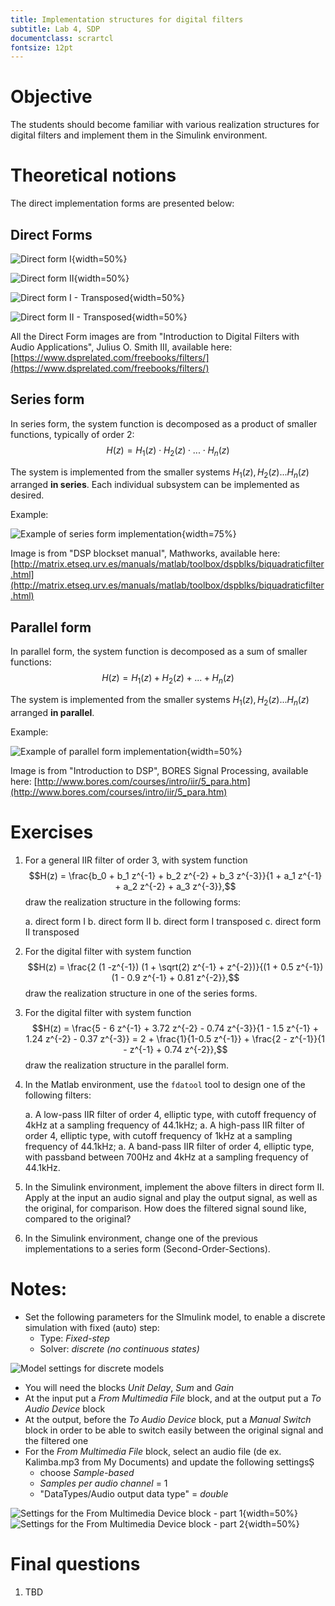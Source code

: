```yaml
---
title: Implementation structures for digital filters
subtitle: Lab 4, SDP
documentclass: scrartcl
fontsize: 12pt
---
```


# Objective

The students should become familiar with various realization structures
for digital filters and implement them in the Simulink environment.

# Theoretical notions

The direct implementation forms are presented below:

## Direct Forms 

![Direct form I](img/DF1.png){width=50%}

![Direct form II](img/DF2.png){width=50%}

![Direct form I - Transposed](img/DF1T.png){width=50%}

![Direct form II - Transposed](img/DF2T.png){width=50%}

All the Direct Form images are from "Introduction to Digital Filters with Audio Applications", Julius O. Smith III, available here:
[https://www.dsprelated.com/freebooks/filters/](https://www.dsprelated.com/freebooks/filters/)

## Series form

In series form, the system function is decomposed as a product of smaller functions, typically of order 2:
$$H(z) = H_1(z) \cdot H_2(z) \cdot ... \cdot H_n(z)$$

The system is implemented from the smaller systems $H_1(z), H_2(z) ... H_n(z)$ arranged **in series**.
Each individual subsystem can be implemented as desired.

Example:

![Example of series form implementation](img/SeriesForm.gif){width=75%}

Image is from "DSP blockset manual", Mathworks, available here:
[http://matrix.etseq.urv.es/manuals/matlab/toolbox/dspblks/biquadraticfilter.html](http://matrix.etseq.urv.es/manuals/matlab/toolbox/dspblks/biquadraticfilter.html)


## Parallel form

In parallel form, the system function is decomposed as a sum of smaller functions:
$$H(z) = H_1(z) + H_2(z) + ... + H_n(z)$$

The system is implemented from the smaller systems $H_1(z), H_2(z) ... H_n(z)$ arranged **in parallel**.

Example:

![Example of parallel form implementation](img/ParallelForm.gif){width=50%}

Image is from "Introduction to DSP", BORES Signal Processing, available here:
[http://www.bores.com/courses/intro/iir/5_para.htm](http://www.bores.com/courses/intro/iir/5_para.htm)


# Exercises

1. For a general IIR filter of order 3, with system function
$$H(z) = \frac{b_0 + b_1 z^{-1} + b_2 z^{-2} + b_3 z^{-3}}{1 + a_1 z^{-1} + a_2 z^{-2} + a_3 z^{-3}},$$
draw the realization structure in the following forms:

    a. direct form I
    b. direct form II
    b. direct form I transposed
    c. direct form II transposed

2. For the digital filter with system function 
$$H(z) = \frac{2 (1 -z^{-1}) (1 + \sqrt(2) z^{-1} + z^{-2})}{(1 + 0.5 z^{-1}) (1 - 0.9 z^{-1} + 0.81 z^{-2}},$$
draw the realization structure in one of the series forms.

2. For the digital filter with system function
$$H(z) = \frac{5 - 6 z^{-1} + 3.72 z^{-2} - 0.74 z^{-3}}{1 - 1.5 z^{-1} + 1.24 z^{-2} - 0.37 z^{-3}} = 2 + \frac{1}{1-0.5 z^{-1}} + \frac{2 - z^{-1}}{1 - z^{-1} + 0.74 z^{-2}},$$
draw the realization structure in the parallel form.

1. In the Matlab environment, use the `fdatool` tool to design one of the following filters:
    
    a. A low-pass IIR filter of order 4, elliptic type, with cutoff frequency of 4kHz at a sampling frequency of 44.1kHz;
    a. A high-pass IIR filter of order 4, elliptic type, with cutoff frequency of 1kHz at a sampling frequency of 44.1kHz;
    a. A band-pass IIR filter of order 4, elliptic type, with passband between 700Hz and 4kHz at a sampling frequency of 44.1kHz.

1. In the Simulink environment, implement the above filters in direct form II. Apply at the input an audio signal and play the output signal, as well as the original, for comparison.
How does the filtered signal sound like, compared to the original?

1. In the Simulink environment, change one of the previous implementations to a series form (Second-Order-Sections).


# Notes:

- Set the following parameters for the SImulink model, to enable a discrete simulation with fixed (auto) step:
    - Type: *Fixed-step*
    - Solver: *discrete (no continuous states)*
    
![Model settings for discrete models](img/Simulink_Settings_Model.png)

- You will need the blocks *Unit Delay*, *Sum* and *Gain*
- At the input put a *From Multimedia File* block, and at the output put a *To Audio Device* block
- At the output, before the *To Audio Device* block, put a *Manual Switch* block in order to be able to switch easily
between the original signal and the filtered one
- For the *From Multimedia File* block, select an audio file (de ex. Kalimba.mp3 from My Documents)
and update the following settingsȘ
    - choose *Sample-based*
    - *Samples per audio channel* = 1 
    - "DataTypes/Audio output data type" = *double*

![Settings for the *From Multimedia Device* block - part 1](img/Simulink_Settings_FromMMDevice_1.png){width=50%}
![Settings for the *From Multimedia Device* block - part 2](img/Simulink_Settings_FromMMDevice_2.png){width=50%}


# Final questions

1. TBD
